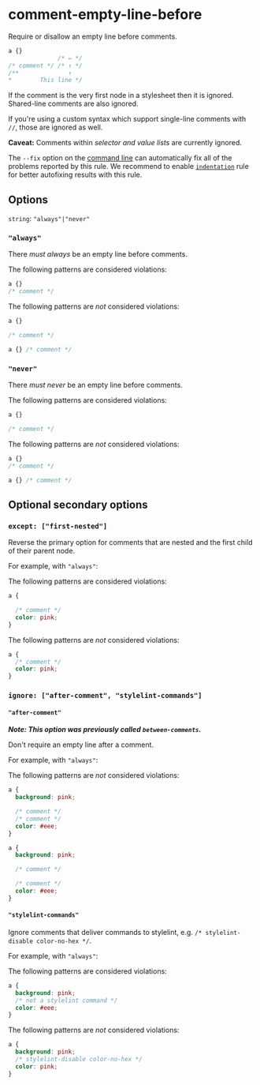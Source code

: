 # comment-empty-line-before

Require or disallow an empty line before comments.

```css
a {}
              /* ← */
/* comment */ /* ↑ */
/**              ↑
*        This line */
```

If the comment is the very first node in a stylesheet then it is ignored. Shared-line comments are also ignored.

If you're using a custom syntax which support single-line comments with `//`, those are ignored as well.

**Caveat:** Comments within *selector and value lists* are currently ignored.

The `--fix` option on the [command line](../../../docs/user-guide/cli.md#autofixing-errors) can automatically fix all of the problems reported by this rule. We recommend to enable [`indentation`](../indentation/README.md) rule for better autofixing results with this rule.

## Options

`string`: `"always"|"never"`

### `"always"`

There *must always* be an empty line before comments.

The following patterns are considered violations:

```css
a {}
/* comment */
```

The following patterns are *not* considered violations:

```css
a {}

/* comment */
```

```css
a {} /* comment */
```

### `"never"`

There *must never* be an empty line before comments.

The following patterns are considered violations:

```css
a {}

/* comment */
```

The following patterns are *not* considered violations:

```css
a {}
/* comment */
```

```css
a {} /* comment */
```

## Optional secondary options

### `except: ["first-nested"]`

Reverse the primary option for comments that are nested and the first child of their parent node.

For example, with `"always"`:

The following patterns are considered violations:

```css
a {

  /* comment */
  color: pink;
}
```

The following patterns are *not* considered violations:

```css
a {
  /* comment */
  color: pink;
}
```

### `ignore: ["after-comment", "stylelint-commands"]`

#### `"after-comment"`

***Note: This option was previously called `between-comments`.***

Don't require an empty line after a comment.

For example, with `"always"`:

The following patterns are *not* considered violations:

```css
a {
  background: pink;

  /* comment */
  /* comment */
  color: #eee;
}
```

```css
a {
  background: pink;

  /* comment */

  /* comment */
  color: #eee;
}
```

#### `"stylelint-commands"`

Ignore comments that deliver commands to stylelint, e.g. `/* stylelint-disable color-no-hex */`.

For example, with `"always"`:

The following patterns are considered violations:

```css
a {
  background: pink;
  /* not a stylelint command */
  color: #eee;
}
```

The following patterns are *not* considered violations:

```css
a {
  background: pink;
  /* stylelint-disable color-no-hex */
  color: pink;
}
```
